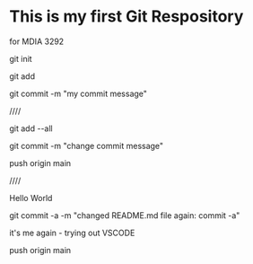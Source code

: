 # This is my first Git Respository
for MDIA 3292

git init  

git add <filename>  

git commit -m "my commit message"  

////  

git add --all       

git commit -m "change commit message"  

push origin main        

////  

Hello World  

git commit -a -m "changed README.md file again: commit -a"  

it's me again - trying out VSCODE

push origin main  


